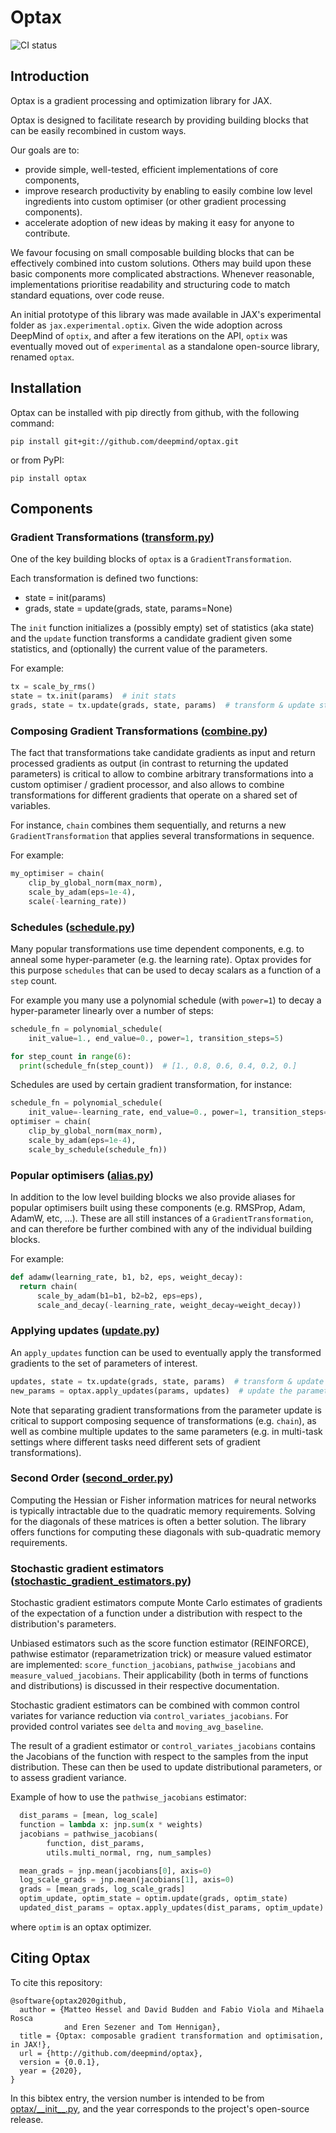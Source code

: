 # Optax

![CI status](https://github.com/deepmind/optax/workflows/tests/badge.svg)

## Introduction

Optax is a gradient processing and optimization library for JAX.

Optax is designed to facilitate research by providing building blocks
that can be easily recombined in custom ways.

Our goals are to:

*   provide simple, well-tested, efficient implementations of core components,
*   improve research productivity by enabling to easily combine low level
    ingredients into custom optimiser (or other gradient processing components).
*   accelerate adoption of new ideas by making it easy for anyone to contribute.

We favour focusing on small composable building blocks that can be effectively
combined into custom solutions. Others may build upon these basic components
more complicated abstractions. Whenever reasonable, implementations prioritise
readability and structuring code to match standard equations, over code reuse.

An initial prototype of this library was made available in JAX's experimental
folder as `jax.experimental.optix`. Given the wide adoption across DeepMind
of `optix`, and after a few iterations on the API, `optix` was eventually moved
out of `experimental` as a standalone open-source library, renamed `optax`.

## Installation

Optax can be installed with pip directly from github, with the following command:

`pip install git+git://github.com/deepmind/optax.git`

or from PyPI:

`pip install optax`

## Components

### Gradient Transformations ([transform.py](https://github.com/deepmind/optax/blob/master/optax/_src/transform.py))

One of the key building blocks of `optax` is a `GradientTransformation`.

Each transformation is defined two functions:

*   state = init(params)
*   grads, state = update(grads, state, params=None)

The `init` function initializes a (possibly empty) set of statistics (aka state)
and the `update` function transforms a candidate gradient given some statistics,
and (optionally) the current value of the parameters.

For example:

```python
tx = scale_by_rms()
state = tx.init(params)  # init stats
grads, state = tx.update(grads, state, params)  # transform & update stats.
```

### Composing Gradient Transformations ([combine.py](https://github.com/deepmind/optax/blob/master/optax/_src/combine.py))

The fact that transformations take candidate gradients as input and return
processed gradients as output (in contrast to returning the updated parameters)
is critical to allow to combine arbitrary transformations into a custom
optimiser / gradient processor, and also allows to combine transformations for
different gradients that operate on a shared set of variables.

For instance, `chain` combines them sequentially, and returns a
new `GradientTransformation` that applies several transformations in sequence.

For example:

```python
my_optimiser = chain(
    clip_by_global_norm(max_norm),
    scale_by_adam(eps=1e-4),
    scale(-learning_rate))
```

### Schedules ([schedule.py](https://github.com/deepmind/optax/blob/master/optax/_src/schedule.py))

Many popular transformations use time dependent components, e.g. to anneal
some hyper-parameter (e.g. the learning rate). Optax provides for this purpose
`schedules` that can be used to decay scalars as a function of a `step` count.

For example you many use a polynomial schedule (with `power=1`) to decay
a hyper-parameter linearly over a number of steps:

```python
schedule_fn = polynomial_schedule(
    init_value=1., end_value=0., power=1, transition_steps=5)

for step_count in range(6):
  print(schedule_fn(step_count))  # [1., 0.8, 0.6, 0.4, 0.2, 0.]
```

Schedules are used by certain gradient transformation, for instance:

```python
schedule_fn = polynomial_schedule(
    init_value=-learning_rate, end_value=0., power=1, transition_steps=5)
optimiser = chain(
    clip_by_global_norm(max_norm),
    scale_by_adam(eps=1e-4),
    scale_by_schedule(schedule_fn))
```

### Popular optimisers ([alias.py](https://github.com/deepmind/optax/blob/master/optax/_src/alias.py))

In addition to the low level building blocks we also provide aliases for popular
optimisers built using these components (e.g. RMSProp, Adam, AdamW, etc, ...).
These are all still instances of a `GradientTransformation`, and can therefore
be further combined with any of the individual building blocks.

For example:

```python
def adamw(learning_rate, b1, b2, eps, weight_decay):
  return chain(
      scale_by_adam(b1=b1, b2=b2, eps=eps),
      scale_and_decay(-learning_rate, weight_decay=weight_decay))
```

### Applying updates ([update.py](https://github.com/deepmind/optax/blob/master/optax/_src/update.py))

An `apply_updates` function can be used to eventually apply the
transformed gradients to the set of parameters of interest.

```python
updates, state = tx.update(grads, state, params)  # transform & update stats.
new_params = optax.apply_updates(params, updates)  # update the parameters.
```

Note that separating gradient transformations from the parameter update is
critical to support composing sequence of transformations (e.g. `chain`), as
well as combine multiple updates to the same parameters (e.g. in multi-task
settings where different tasks need different sets of gradient transformations).

### Second Order ([second_order.py](https://github.com/deepmind/optax/blob/master/optax/_src/second_order.py))

Computing the Hessian or Fisher information matrices for neural networks is
typically intractable due to the quadratic memory requirements. Solving for the
diagonals of these matrices is often a better solution. The library offers
functions for computing these diagonals with sub-quadratic memory requirements.

### Stochastic gradient estimators ([stochastic_gradient_estimators.py](https://github.com/deepmind/optax/blob/master/optax/_src/stochastic_gradient_estimators.py))

Stochastic gradient estimators compute Monte Carlo estimates of gradients of
the expectation of a function under a distribution with respect to the
distribution's parameters.

Unbiased estimators such as the score function estimator (REINFORCE),
pathwise estimator (reparametrization trick) or measure valued estimator
are implemented: `score_function_jacobians`, `pathwise_jacobians` and `
measure_valued_jacobians`. Their applicability (both in terms of functions and
distributions) is discussed in their respective documentation.

Stochastic gradient estimators can be combined with common control variates for
variance reduction via `control_variates_jacobians`. For provided control
variates see `delta` and `moving_avg_baseline`.

The result of a gradient estimator or `control_variates_jacobians` contains the
Jacobians of the function with respect to the samples from the input
distribution. These can then be used to update distributional parameters, or
to assess gradient variance.

Example of how to use the `pathwise_jacobians` estimator:
```python
  dist_params = [mean, log_scale]
  function = lambda x: jnp.sum(x * weights)
  jacobians = pathwise_jacobians(
        function, dist_params,
        utils.multi_normal, rng, num_samples)

  mean_grads = jnp.mean(jacobians[0], axis=0)
  log_scale_grads = jnp.mean(jacobians[1], axis=0)
  grads = [mean_grads, log_scale_grads]
  optim_update, optim_state = optim.update(grads, optim_state)
  updated_dist_params = optax.apply_updates(dist_params, optim_update)

```

where `optim` is an optax optimizer.

## Citing Optax

To cite this repository:

```
@software{optax2020github,
  author = {Matteo Hessel and David Budden and Fabio Viola and Mihaela Rosca
            and Eren Sezener and Tom Hennigan},
  title = {Optax: composable gradient transformation and optimisation, in JAX!},
  url = {http://github.com/deepmind/optax},
  version = {0.0.1},
  year = {2020},
}
```

In this bibtex entry, the version number is intended to be from
[optax/\_\_init\_\_.py](https://github.com/deepmind/optax/blob/master/optax/__init__.py),
and the year corresponds to the project's open-source release.
